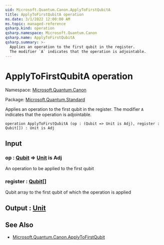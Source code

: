 ```yaml
---
uid: Microsoft.Quantum.Canon.ApplyToFirstQubitA
title: ApplyToFirstQubitA operation
ms.date: 3/1/2022 12:00:00 AM
ms.topic: managed-reference
qsharp.kind: operation
qsharp.namespace: Microsoft.Quantum.Canon
qsharp.name: ApplyToFirstQubitA
qsharp.summary: >-
  Applies an operation to the first qubit in the register.
  The modifier `A` indicates that the operation is adjointable.
---
```


# ApplyToFirstQubitA operation

Namespace: [Microsoft.Quantum.Canon](xref:Microsoft.Quantum.Canon)

Package: [Microsoft.Quantum.Standard](https://nuget.org/packages/Microsoft.Quantum.Standard)


Applies an operation to the first qubit in the register.The modifier `A` indicates that the operation is adjointable.

```qsharp
operation ApplyToFirstQubitA (op : (Qubit => Unit is Adj), register : Qubit[]) : Unit is Adj
```


## Input

### op : [Qubit](xref:microsoft.quantum.qsharp.valueliterals#qubit-literals) => [Unit](xref:microsoft.quantum.qsharp.valueliterals#unit-literal)  is Adj

An operation to be applied to the first qubit


### register : [Qubit](xref:microsoft.quantum.qsharp.valueliterals#qubit-literals)[]

Qubit array to the first qubit of which the operation is applied



## Output : [Unit](xref:microsoft.quantum.qsharp.valueliterals#unit-literal)



## See Also

- [Microsoft.Quantum.Canon.ApplyToFirstQubit](xref:Microsoft.Quantum.Canon.ApplyToFirstQubit)
